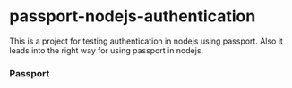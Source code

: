 # passport-nodejs-authentication
This is a project for testing authentication in nodejs using passport. Also it leads into the right way for using passport in nodejs.

### Passport